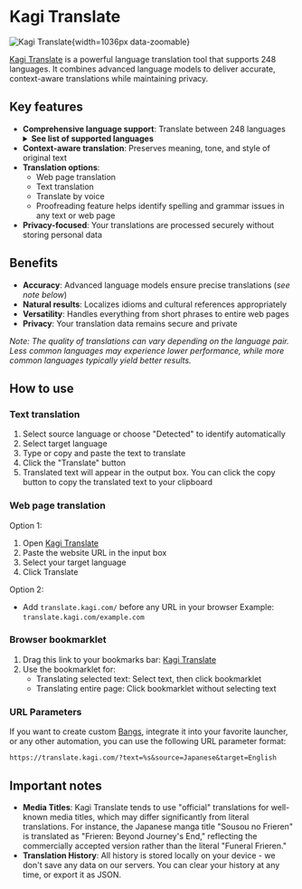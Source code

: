 # Kagi Translate

![Kagi Translate](https://github.com/user-attachments/assets/201bde46-12f1-45a2-8713-8a3d6020d890){width=1036px data-zoomable}

[Kagi Translate](https://translate.kagi.com) is a powerful language translation tool that supports 248 languages. It combines advanced language models to deliver accurate, context-aware translations while maintaining privacy.

## Key features
- **Comprehensive language support**: Translate between 248 languages
  <details>
    <summary><b>See list of supported languages</b></summary>
    <ul>
      <li>Abkhaz</li>
      <li>Acehnese</li>
      <li>Acholi</li>
      <li>Afar</li>
      <li>Afrikaans</li>
      <li>Albanian</li>
      <li>Alur</li>
      <li>Amharic</li>
      <li>Arabic</li>
      <li>Armenian</li>
      <li>Assamese</li>
      <li>Avar</li>
      <li>Awadhi</li>
      <li>Aymara</li>
      <li>Azerbaijanic</li>
      <li>Balinese</li>
      <li>Baluchi</li>
      <li>Bambara</li>
      <li>Baoulé</li>
      <li>Bashkir</li>
      <li>Basque</li>
      <li>Batak Karo</li>
      <li>Batak Simalungun</li>
      <li>Batak Toba</li>
      <li>Belarusian</li>
      <li>Bemba</li>
      <li>Bengali</li>
      <li>Betawi</li>
      <li>Bhojpuri</li>
      <li>Bikol</li>
      <li>Bosnian</li>
      <li>Breton</li>
      <li>Bulgarian</li>
      <li>Buryat</li>
      <li>Cantonese</li>
      <li>Catalan</li>
      <li>Cebuano</li>
      <li>Chamorro</li>
      <li>Chechen</li>
      <li>Chichewa</li>
      <li>Chinese (Simplified)</li>
      <li>Chinese (Traditional)</li>
      <li>Chuukese</li>
      <li>Chuvash</li>
      <li>Corsican</li>
      <li>Crimean Tatar</li>
      <li>Croatian</li>
      <li>Czech</li>
      <li>Danish</li>
      <li>Dari</li>
      <li>Dhivehi</li>
      <li>Dinka</li>
      <li>Dogri</li>
      <li>Dombe</li>
      <li>Dutch</li>
      <li>Dyula</li>
      <li>Dzongkha</li>
      <li>English</li>
      <li>Esperanto</li>
      <li>Estonian</li>
      <li>Ewe</li>
      <li>Faroese</li>
      <li>Fijian</li>
      <li>Filipino</li>
      <li>Finnish</li>
      <li>Fon</li>
      <li>French</li>
      <li>Frisian</li>
      <li>Friulian</li>
      <li>Fulani</li>
      <li>Ga</li>
      <li>Galician</li>
      <li>Georgian</li>
      <li>German</li>
      <li>Greek</li>
      <li>Guarani</li>
      <li>Gujarati</li>
      <li>Haitian Creole</li>
      <li>Hakha Chin</li>
      <li>Hausa</li>
      <li>Hawaiian</li>
      <li>Hebrew</li>
      <li>Hiligaynon</li>
      <li>Hindi</li>
      <li>Hmong</li>
      <li>Hungarian</li>
      <li>Hunsrik</li>
      <li>Iban</li>
      <li>Icelandic</li>
      <li>Igbo</li>
      <li>Ilocano</li>
      <li>Indonesian</li>
      <li>Irish</li>
      <li>Italian</li>
      <li>Jamaican Patois</li>
      <li>Japanese</li>
      <li>Javanese</li>
      <li>Jingpo</li>
      <li>Kalaallisut</li>
      <li>Kannada</li>
      <li>Kanuri</li>
      <li>Kapampangan</li>
      <li>Kazakh</li>
      <li>Khasi</li>
      <li>Khmer</li>
      <li>Kiga</li>
      <li>Kikongo</li>
      <li>Kinyarwanda</li>
      <li>Kituba</li>
      <li>Kokborok</li>
      <li>Komi</li>
      <li>Konkani</li>
      <li>Korean</li>
      <li>Krio</li>
      <li>Kurdish (Kurmanji)</li>
      <li>Kurdish (Sorani)</li>
      <li>Kyrgyz</li>
      <li>Lao</li>
      <li>Latgalian</li>
      <li>Latin</li>
      <li>Latvian</li>
      <li>Ligurian</li>
      <li>Limburgish</li>
      <li>Lingala</li>
      <li>Lithuanian</li>
      <li>Lombard</li>
      <li>Luganda</li>
      <li>Luo</li>
      <li>Luxembourgish</li>
      <li>Macedonian</li>
      <li>Madurese</li>
      <li>Maithili</li>
      <li>Makassar</li>
      <li>Malagasy</li>
      <li>Malay</li>
      <li>Malay (Jawi)</li>
      <li>Malayalam</li>
      <li>Maltese</li>
      <li>Mam</li>
      <li>Manx</li>
      <li>Maori</li>
      <li>Marathi</li>
      <li>Marshallese</li>
      <li>Marwadi</li>
      <li>Mauritian Creole</li>
      <li>Meadow Mari</li>
      <li>Meiteilon (Manipuri)</li>
      <li>Minang</li>
      <li>Mizo</li>
      <li>Mongolian</li>
      <li>Myanmar (Burmese)</li>
      <li>Nahuatl (Eastern Huasteca)</li>
      <li>Ndau</li>
      <li>Ndebele (South)</li>
      <li>Nepalbhasa (Newari)</li>
      <li>Nepali</li>
      <li>NKo</li>
      <li>Norwegian</li>
      <li>Nuer</li>
      <li>Occitan</li>
      <li>Odia (Oriya)</li>
      <li>Oromo</li>
      <li>Ossetian</li>
      <li>Pangasinan</li>
      <li>Papiamento</li>
      <li>Pashto</li>
      <li>Persian</li>
      <li>Polish</li>
      <li>Portuguese (Brazil)</li>
      <li>Portuguese (Portugal)</li>
      <li>Punjabi (Gurmukhi)</li>
      <li>Punjabi (Shahmukhi)</li>
      <li>Quechua</li>
      <li>Qʼeqchiʼ</li>
      <li>Romani</li>
      <li>Romanian</li>
      <li>Rundi</li>
      <li>Russian</li>
      <li>Sami (North)</li>
      <li>Samoan</li>
      <li>Sango</li>
      <li>Sanskrit</li>
      <li>Santali</li>
      <li>Scots Gaelic</li>
      <li>Sepedi</li>
      <li>Serbian</li>
      <li>Sesotho</li>
      <li>Seychellois Creole</li>
      <li>Shan</li>
      <li>Shona</li>
      <li>Sicilian</li>
      <li>Silesian</li>
      <li>Sindhi</li>
      <li>Sinhala</li>
      <li>Slovak</li>
      <li>Slovenian</li>
      <li>Somali</li>
      <li>Spanish</li>
      <li>Sundanese</li>
      <li>Susu</li>
      <li>Swahili</li>
      <li>Swati</li>
      <li>Swedish</li>
      <li>Tahitian</li>
      <li>Tajik</li>
      <li>Tamazight</li>
      <li>Tamazight (Tifinagh)</li>
      <li>Tamil</li>
      <li>Tatar</li>
      <li>Telugu</li>
      <li>Tetum</li>
      <li>Thai</li>
      <li>Tibetan</li>
      <li>Tigrinya</li>
      <li>Tiv</li>
      <li>Tok Pisin</li>
      <li>Tongan</li>
      <li>Tsonga</li>
      <li>Tswana</li>
      <li>Tulu</li>
      <li>Tumbuka</li>
      <li>Turkish</li>
      <li>Turkmen</li>
      <li>Tuvan</li>
      <li>Twi</li>
      <li>Udmurt</li>
      <li>Ukrainian</li>
      <li>Urdu</li>
      <li>Uyghur</li>
      <li>Uzbek</li>
      <li>Venda</li>
      <li>Venetian</li>
      <li>Vietnamese</li>
      <li>Waray</li>
      <li>Welsh</li>
      <li>Wolof</li>
      <li>Xhosa</li>
      <li>Yakut</li>
      <li>Yiddish</li>
      <li>Yoruba</li>
      <li>Yucatec Maya</li>
      <li>Zapotec</li>
      <li>Zulu</li>
    </ul>
  </details>
- **Context-aware translation**: Preserves meaning, tone, and style of original text
- **Translation options**:
  - Web page translation
  - Text translation
  - Translate by voice
  - Proofreading feature helps identify spelling and grammar issues in any text or web page
- **Privacy-focused**: Your translations are processed securely without storing personal data

## Benefits
- **Accuracy**: Advanced language models ensure precise translations (*see note below*)
- **Natural results**: Localizes idioms and cultural references appropriately
- **Versatility**: Handles everything from short phrases to entire web pages
- **Privacy**: Your translation data remains secure and private

*Note: The quality of translations can vary depending on the language pair. Less common languages may experience lower performance, while more common languages typically yield better results.*

## How to use

### Text translation
1. Select source language or choose "Detected" to identify automatically
2. Select target language
3. Type or copy and paste the text to translate
4. Click the "Translate" button
5. Translated text will appear in the output box. You can click the copy button to copy the translated text to your clipboard

### Web page translation
Option 1:
1. Open [Kagi Translate](https://translate.kagi.com)
2. Paste the website URL in the input box
3. Select your target language
4. Click Translate

Option 2:
- Add ```translate.kagi.com/``` before any URL in your browser
  Example: ```translate.kagi.com/example.com```

### Browser bookmarklet
1. Drag this link to your bookmarks bar: <a href="javascript:(function(){var%20selectedText=window.getSelection().toString().trim();window.location.href='https://translate.kagi.com/'+(selectedText?'?text='+encodeURIComponent(selectedText):encodeURIComponent(window.location.href));})();">Kagi Translate</a>
2. Use the bookmarklet for:
   - Translating selected text: Select text, then click bookmarklet
   - Translating entire page: Click bookmarklet without selecting text

### URL Parameters

If you want to create custom [Bangs](../features/bangs.md), integrate it into your favorite launcher, or any other automation, you can use the following URL parameter format:

```
https://translate.kagi.com/?text=%s&source=Japanese&target=English
```

## Important notes

- **Media Titles**: Kagi Translate tends to use "official" translations for well-known media titles, which may differ significantly from literal translations. For instance, the Japanese manga title "Sousou no Frieren" is translated as "Frieren: Beyond Journey's End," reflecting the commercially accepted version rather than the literal "Funeral Frieren."
- **Translation History**: All history is stored locally on your device - we don't save any data on our servers. You can clear your history at any time, or export it as JSON.
